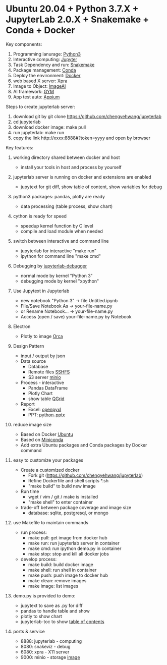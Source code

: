 # Ubuntu 20.04 + Python 3.7.X + JupyterLab 2.0.X + Snakemake + Conda + Docker

Key components:
1. Programming lanurage: [Python3](http://python.org)
2. Interactive computing: [Jupyter](http://jupyter.org)
3. Task Dependency and run: [Snakemake](https://snakemake.readthedocs.io/)
4. Package management: [Conda](http://anaconda.com)
5. Deploy the environment: [Docker](http://www.docker.com)
6. web based X server: [Xpra](http://xpra.org)
7. Image to Object: [ImageAI](https://github.com/OlafenwaMoses/ImageAI)
8. AI framework: [GYM](https://gym.openai.com/)
9. App test auto: [Appium](http://appium.io/)

Steps to create jupyterlab server:
1. download git by git clone https://github.com/chengyehwang/jupyterlab
2. cd jupyterlab
3. download docker image: make pull
4. run jupyterlab: make run
5. copy the link http://xxxx:8888#?token=yyyy and open by browser

Key features:
1. working directory shared between docker and host
    * install your tools in host and process by yourself
2. jupyterlab server is running on docker and extensions are enabled
    * jupytext for git diff, show table of content, show variables for debug
3. python3 packages: pandas, plotly are ready
    * data processing (table process, show chart)
4. cython is ready for speed
    * speedup kernel function by C level
    * compile and load module when needed
5. switch between interactive and command line
    * jupyterlab for interactive "make run"
    * ipython for command line "make cmd"
6. Debugging by [jupyterlab-debugger](https://github.com/jupyterlab/debugger)
    * normal mode by kernel "Python 3"
    * debugging mode by kernel "xpython"
7. Use Jupytext in Jupyterlab
    * new notebook "Python 3" -> file Untitled.ipynb
    * File/Save Notebook As -> your-file-name.py
    * or Rename Notebook... -> your-file-name.py
    * Access (open / save) your-file-name.py by Notebook
8. Electron
    * Plotly to image [Orca](https://github.com/plotly/orca)
9. Design Pattern
    * input / output by json
    * Data source
        * Database
        * Remote files [SSHFS](https://github.com/libfuse/sshfs)
        * S3 server [minio](http://min.io)
    * Process - interactive
        * Pandas DataFrame
        * Plotly Chart
        * show table [QGrid](http://github.com/quantopian/qgrid)
    * Report
        * Excel: [openpyxl](https://openpyxl.readthedocs.io/en/stable/)
        * PPT: [python-pptx](https://python-pptx.readthedocs.io/en/latest/)
10. reduce image size
    * Based on Docker [Ubuntu](https://hub.docker.com/_/ubuntu)
    * Based on [Miniconda](https://docs.conda.io/en/latest/miniconda.html)
    * Add extra Ubuntu packages and Conda packages by Docker command
11. easy to customize your packages
    * Create a customized docker
        * Fork git (https://github.com/chengyehwang/jupyterlab)
        * Refine Dockerfile and shell scripts *.sh
        * "make build" to build new image
    * Run time
        * wget / vim / git / make is installed
        * "make shell" to enter container
    * trade-off between package coverage and image size
        * database: sqlite, postgresql, or mongo
12. use Makefile to maintain commands
    * run process:
        * make pull: get image from docker hub
        * make run: run jupyterlab server in container
        * make cmd: run ipython demo.py in container
        * make stop: stop and kill all docker jobs
    * develop process:
        * make build: build docker image
        * make shell: run shell in container
        * make push: push image to docker hub
        * make clean: remove images
        * make image: list images
13. demo.py is provided to demo:
    * jupytext to save as .py for diff
    * pandas to handle table and show
    * plotly to show chart
    * jupyterlab-toc to show [table of contents](http://github.com/jupyterlab/jupyterlab-toc)

14. ports & service
    * 8888: jupyterlab - computing
    * 8080: snakeviz - debug
    * 6080: xpra - X11 server
    * 9000: minio - storage
[image](https://github.com/chengyehwang/jupyterlab/blob/master/jupyter_demo.png)
